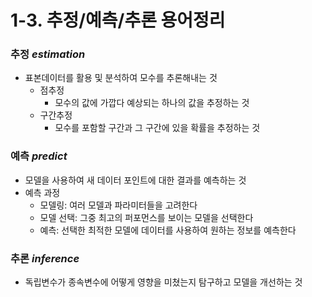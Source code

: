 # 1-3. 추정/예측/추론 용어정리

### 추정 $estimation$

- 표본데이터를 활용 및 분석하여 모수를 추론해내는 것
    - 점추정
        - 모수의 값에 가깝다 예상되는 하나의 값을 추정하는 것
    - 구간추정
        - 모수를 포함할 구간과 그 구간에 있을 확률을 추정하는 것

### 예측 $predict$

- 모델을 사용하여 새 데이터 포인트에 대한 결과를 예측하는 것
- 예측 과정
    - 모델링: 여러 모델과 파라미터들을 고려한다
    - 모델 선택: 그중 최고의 퍼포먼스를 보이는 모델을 선택한다
    - 예측: 선택한 최적한 모델에 데이터를 사용하여 원하는 정보를 예측한다

### 추론 $inference$

- 독립변수가 종속변수에 어떻게 영향을 미쳤는지 탐구하고 모델을 개선하는 것